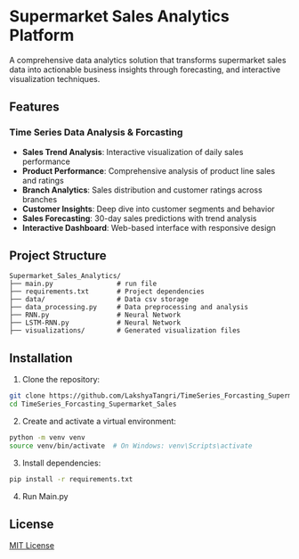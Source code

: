 # Supermarket Sales Analytics Platform

A comprehensive data analytics solution that transforms supermarket sales data into actionable business insights through forecasting, and interactive visualization techniques.

## Features

### Time Series Data Analysis & Forcasting 
- **Sales Trend Analysis**: Interactive visualization of daily sales performance
- **Product Performance**: Comprehensive analysis of product line sales and ratings
- **Branch Analytics**: Sales distribution and customer ratings across branches
- **Customer Insights**: Deep dive into customer segments and behavior
- **Sales Forecasting**: 30-day sales predictions with trend analysis
- **Interactive Dashboard**: Web-based interface with responsive design


## Project Structure
```
Supermarket_Sales_Analytics/
├── main.py                # run file
├── requirements.txt       # Project dependencies
├── data/                  # Data csv storage
├── data_processing.py     # Data preprocessing and analysis
├── RNN.py                 # Neural Network
├── LSTM-RNN.py            # Neural Network
├── visualizations/        # Generated visualization files

```

## Installation

1. Clone the repository:
```bash
git clone https://github.com/LakshyaTangri/TimeSeries_Forcasting_Supermarket_Sales.git
cd TimeSeries_Forcasting_Supermarket_Sales
```

2. Create and activate a virtual environment:
```bash
python -m venv venv
source venv/bin/activate  # On Windows: venv\Scripts\activate
```

3. Install dependencies:
```bash
pip install -r requirements.txt
```
4. Run Main.py

## License
[MIT License](LICENSE)
